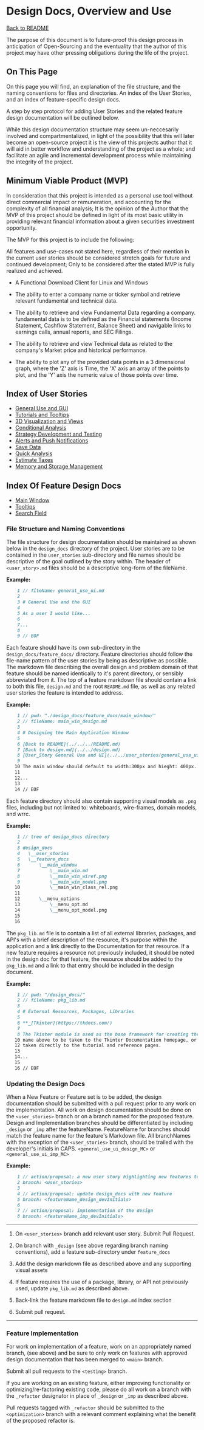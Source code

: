 # Design Docs, Overview and Use

[Back to README](../README.md)

The purpose of this document is to future-proof this design process in anticipation of Open-Sourcing and the eventuality that the author of this project may have other pressing obligations during the life of the project.

## On This Page

On this page you will find, an explanation of the file structure, and the naming conventions for files and directories. An index of the User Stories, and an index of feature-specific design docs.

A step by step protocol for adding User Stories and the related feature design documentation will be outlined below.

While this design documentation structure may seem un-neccesarily involved and compartmentalized, in light of the possibility that this will later become an open-source project it is the view of this projects author that it will aid in better workflow and understanding of the project as a whole; and facilitate an agile and incremental development process while maintaining the integrity of the project.

## Minimum Viable Product (MVP)

In consideration that this project is intended as a personal use tool without direct commercial impact or remuneration, and accounting for the complexity of all financial analysis; It is the opinion of the Author that the MVP of this project should be defined in light of its most basic utility in providing relevant financial information about a given securities investment opportunity.

The MVP for this project is to include the following:

All features and use-cases not stated here, regardless of their mention in the current user stories should be considered stretch goals for future and continued development; Only to be considered after the stated MVP is fully realized and achieved.

- A Functional Download Client for Linux and Windows

- The ability to enter a company name or ticker symbol and retrieve relevant fundamental and technical data.

- The ability to retrieve and view Fundamental Data regarding a company. fundamental data is to be defined as the Financial statements (Income Statement, Cashflow Statement, Balance Sheet) and navigable links to earnings calls, annual reports, and SEC Filings.

- The ability to retrieve and view Technical data as related to the company's Market price and historical performance.

- The ability to plot any of the provided data points in a 3 dimensional graph, where the 'Z' axis is Time, the 'X' axis an array of the points to plot, and the 'Y' axis the numeric value of those points over time.

## Index of User Stories

- [General Use and GUI](user_stories/general_use_ui.md)
- [Tutorials and Tooltips](user_stories/tutorials_education.md)
- [3D Visualization and Views](user_stories/visualization_3d.md)
- [Conditional Analysis](user_stories/conditional_analysis.md)
- [Strategy Development and Testing](user_stories/strategy_dev_test.md)
- [Alerts and Push Notifications](user_stories/alerts_notifications.md)
- [Save Data](user_stories/saves.md)
- [Quick Analysis](user_stories/quick_analysis.md)
- [Estimate Taxes](user_stories/tax_estimate.md)
- [Memory and Storage Management](user_stories/memory_management.md)

## Index Of Feature Design Docs

- [Main Window](feature_docs/main_window/main_win.md)
- [Tooltips](feature_docs/tooltip_info/tooltip.md)
- [Search Field](feature_docs/search_info/search.md)

### File Structure and Naming Conventions

The file structure for design documentation should be maintained as shown below in the `design_docs` directory of the project. User stories are to be contained in the `user_stories` sub-directory and file names should be descriptive of the goal outlined by the story within. The header of `<user_story>.md` files should be a descriptive long-form of the fileName.

**Example:**

```Markdown
    1 // fileName: general_use_ui.md
    2
    3 # General Use and the GUI
    4
    5 As a user I would like...
    6
    7...
    8
    9 // EOF
```

Each feature should have its own sub-directory in the `design_docs/feature_docs/` directory. Feature directories should follow the file-name pattern of the user stories by being as descriptive as possible. The markdown file describing the overall design and problem domain of that feature should be named identically to it's parent directory, or sensibly abbreviated from it. The top of a feature markdown file should contain a link to both this file, `design.md` and the root `README.md` file, as well as any related user stories the feature is intended to address.

**Example:**

```Markdown
    1 // pwd: "./design_docs/feature_docs/main_window/"
    2 // fileName: main_win_design.md
    3 
    4 # Designing the Main Application Window
    5 
    6 [Back to README](../../../README.md)
    7 [Back to design.md](../../design.md)
    8 [User_Story General Use and UI](../../user_stories/general_use_ui.md)
    9 
   10 The main window should default to width:300px and hieght: 400px....
   11 
   12...
   13
   14 // EOF

```

Each feature directory should also contain supporting visual models as `.png` files, including but not limited to: whiteboards, wire-frames, domain models, and wrrc.

**Example:**

```Markdown
    1 // tree of design_docs directory
    2
    3 design_docs
    4   \__user_stories
    5   \__feature_docs
    6       \__main_window
    7           \__main_win.md
    8           \__main_win_wiref.png
    9           \__main_win_model.png
   10           \__main_win_class_rel.png
   11
   12       \__menu_options
   13           \__menu_opt.md
   14           \__menu_opt_model.png
   15
   16  

```

The `pkg_lib.md` file is to contain a list of all external libraries, packages, and API's with a brief description of the resource, it's purpose within the application and a link directly to the Documentation for that resource. If a new feature requires a resource not previously included, it should be noted in the design doc for that feature, the resource should be added to the `pkg_lib.md` and a link to that entry should be included in the design document.

**Example:**

```Markdown
    1 // pwd: "/design_docs/"
    2 // fileName: pkg_lib.md
    3 
    4 # External Resources, Packages, Libraries
    5
    6 **_[Tkinter](https://tkdocs.com/)
    7
    8 The Tkinter module is used as the base framework for creating the GUI 9 for this application and managing user interface. Click the module
   10 name above to be taken to the Tkinter Documentation homepage, or here: 11 [Tkinter Tutorial](https://tkdocs.com/tutorial/index.html) to be 
   12 taken directly to the tutorial and reference pages. 
   13
   14...
   15
   16 // EOF 

```

### Updating the Design Docs

When a New Feature or Feature set is to be added, the design documentation should be submitted with a pull request prior to any work on the implementation. All work on design documentation should be done on the `<user_stories>` branch or on a branch named for the proposed feature. Design and Implementation branches should be differentiated by including `_design` or `_imp` after the featureName. FeatureName for branches should match the feature name for the feature's Markdown file. All branchNames with the exception of the `<user_stories>` branch, should be trailed with the developer's initials in CAPS. `<general_use_ui_design_MC>` or `<general_use_ui_imp_MC>`

**Example:**

```Markdown
    1 // action/proposal: a new user story highlighting new features to be added.
    2 branch: <user_stories>
    3 
    4 // action/proposal: update design_docs with new feature
    5 branch: <featureName_design_devInitials>
    6 
    7 // action/proposal: implementation of the design
    8 branch: <featureName_imp_devInitials>
```

---

1. On `<user_stories>` branch add relevant user story. Submit Pull Request.

2. On branch with `_design` (see above regarding branch naming conventions), add a feature sub-directory under `feature_docs`

3. Add the design markdown file as described above and any supporting visual assets

4. If feature requires the use of a package, library, or API not previously used, update `pkg_lib.md` as described above.

5. Back-link the feature markdown file to `design.md` index section

6. Submit pull request.

---

### Feature Implementation

For work on implementation of a feature, work on an appropriately named branch, (see above) and be sure to only work on features with approved design documentation that has been merged to `<main>` branch.

Submit all pull requests to the `<testing>` branch.

If you are working on an existing feature, either improving functionality or optimizing/re-factoring existing code, please do all work on a branch with the `_refactor` designator in place of `_design` or `_imp` as described above.

Pull requests tagged with `_refactor` should be submitted to the `<optimization>` branch with a relevant comment explaining what the benefit of the proposed refactor is.
